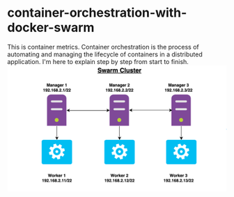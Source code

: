 # container-orchestration-with-docker-swarm
This is container metrics.  Container orchestration is the process of automating and managing the lifecycle of containers in a distributed application. I'm here to explain step by step from start to finish.
<img src="asset/swarm-topology.png" alt="Docker Swarm Topology">